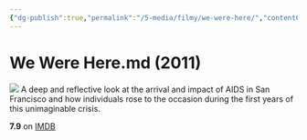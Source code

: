 ```yaml
---
{"dg-publish":true,"permalink":"/5-media/filmy/we-were-here/","contentClasses":"movie","tags":["to-watch","фильм","#Documentary","#Biography","#History"]}
---
```


# We Were Here.md (2011)
![](https://m.media-amazon.com/images/M/MV5BMTQ0NDg0MjM5Nl5BMl5BanBnXkFtZTcwMDk3NTU4Ng@@._V1_SX300.jpg)
A deep and reflective look at the arrival and impact of AIDS in San Francisco and how individuals rose to the occasion during the first years of this unimaginable crisis.

**7.9** on [IMDB](https://www.imdb.com/title/tt1787837)
